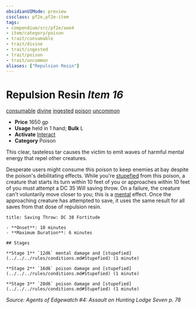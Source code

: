 ```yaml
---
obsidianUIMode: preview
cssclass: pf2e,pf2e-item
tags:
- compendium/src/pf2e/aoe4
- item/category/poison
- trait/consumable
- trait/divine
- trait/ingested
- trait/poison
- trait/uncommon
aliases: ["Repulsion Resin"]
---
```

# Repulsion Resin *Item 16*  
[consumable](../../../rules/traits/consumable.md)  [divine](../../../rules/traits/divine.md)  [ingested](../../../rules/traits/ingested.md)  [poison](../../../rules/traits/poison.md)  [uncommon](../../../rules/traits/uncommon.md)  

- **Price** 1650 gp
- **Usage** held in 1 hand; **Bulk** L
- **Activate** [Interact](../../../rules/actions/interact.md)
- **Category** Poison

This clear, tasteless tar causes the victim to emit waves of harmful mental energy that repel other creatures.

Desperate users might consume this poison to keep enemies at bay despite the poison's debilitating effects. While you're [stupefied](../../../rules/conditions.md#Stupefied) from this poison, a creature that starts its turn within 10 feet of you or approaches within 10 feet of you must attempt a DC 35 Will saving throw. On a failure, the creature can't voluntarily move closer to you; this is a [mental](../../../rules/traits/mental.md) effect. Once the approaching creature has attempted to save, it uses the same result for all saves from that dose of repulsion resin.

```ad-inline-affliction
title: Saving Throw: DC 38 Fortitude

- **Onset**: 10 minutes
- **Maximum Duration**: 6 minutes

## Stages

**Stage 1** `12d6` mental damage and [stupefied](../../../rules/conditions.md#Stupefied) (1 minute)

**Stage 2** `16d6` poison damage and [stupefied](../../../rules/conditions.md#Stupefied) (1 minute)

**Stage 3** `20d6` poison damage and [stupefied](../../../rules/conditions.md#Stupefied) (1 minute)
```

*Source: Agents of Edgewatch #4: Assault on Hunting Lodge Seven p. 78*

